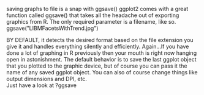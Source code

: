 saving graphs to file is a snap with ggsave()
ggplot2 comes with a great function called ggsave() that takes all the headache out of exporting graphics from R. The only required parameter is a filename, like so. 
ggsave("LIBMFacetsWithTrend.jpg")

BY DEFAULT, it detects the desired format based on the file extension you give it and handles everything silently and efficiently.  Again...If you have done a lot of graphing in R previously then your mouth is right now hanging open in astonishment. The default behavior is to save the last ggplot object that you plotted to the graphic device, but of course you can pass it the name of any saved ggplot object.  You can also of course change things like output dimensions and DPI, etc.  
Just have a look at ?ggsave

